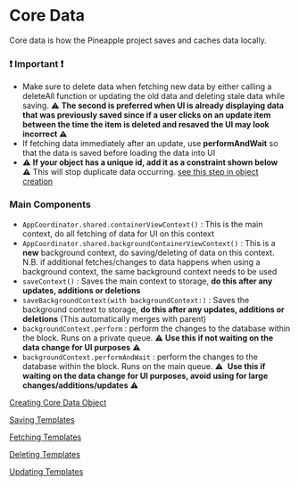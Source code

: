 # Core Data

Core data is how the Pineapple project saves and caches data locally.

### ❗ Important ❗

- Make sure to delete data when fetching new data by either calling a deleteAll function or updating the old data and deleting stale data while saving. ⚠️ ************************************************The second is preferred when UI is already displaying data that was previously saved since if a user clicks on an update item between the time the item is deleted and resaved the UI may look incorrect ⚠️************************************************
- If fetching data immediately after an update, use **performAndWait** so that the data is saved before loading the data into UI
- ⚠️ **If your object has a unique id, add it as a constraint shown below ⚠️** This will stop duplicate data occurring. [see this step in object creation](https://www.notion.so/Creating-Core-Data-Object-217ba3086836451c888bdbdbb7e14696?pvs=21)

### Main Components

- `AppCoordinator.shared.containerViewContext()` : This is the main context, do all fetching of data for UI on this context
- `AppCoordinator.shared.backgroundContainerViewContext()` : This is a **new** background context, do saving/deleting of data on this context. N.B. if additional fetches/changes to data happens when using a background context, the same background context needs to be used
- `saveContext()` : Saves the main context to storage, **do this after any updates, additions or deletions**
- `saveBackgroundContext(with backgroundContext:)` : Saves the background context to storage, **do this after any updates, additions or deletions** (This automatically merges with parent)
- `backgroundContext.perform` : perform the changes to the database within the block. Runs on a private queue. ⚠️ **Use this if not waiting on the data change for UI purposes** ⚠️
- `backgroundContext.performAndWait` : perform the changes to the database within the block. Runs on the main queue. ⚠️  **Use this if waiting on the data change for UI purposes, avoid using for large changes/additions/updates** ⚠️

[Creating Core Data Object](https://www.notion.so/Creating-Core-Data-Object-217ba3086836451c888bdbdbb7e14696?pvs=21)

[Saving Templates](https://www.notion.so/Saving-Templates-d45bafc00b924998946e8107c8bd8e92?pvs=21)

[Fetching Templates](https://github.com/keyfa/sample-code/blob/main/Documentation/Core%20Data/Fetching%20Templates%2040b91e091b444510a6aa4ae0a5c19273.md)

[Deleting Templates](https://github.com/keyfa/sample-code/blob/main/Documentation/Core%20Data/Deleting%20Templates%20fb139675d95047139e06ceeca4e5ba14.md)

[Updating Templates](https://github.com/keyfa/sample-code/blob/main/Documentation/Core%20Data/Updating%20Templates%20e888226f569443ffbddfe6f1ee1157c2.md)
